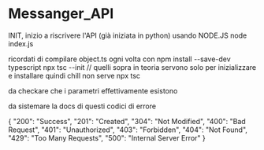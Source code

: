 # Messanger_API

INIT, inizio a riscrivere l'API (già iniziata in python) usando NODE.JS
node index.js

ricordati di compilare object.ts ogni volta con
npm install --save-dev typescript
npx tsc --init
// quelli sopra in teoria servono solo per inizializzare e installare quindi chill non serve
npx tsc



da checkare che i parametri effettivamente esistono



da sistemare la docs di questi codici di errore

{
    "200": "Success",
    "201": "Created",
    "304": "Not Modified",
    "400": "Bad Request",
    "401": "Unauthorized",
    "403": "Forbidden",
    "404": "Not Found",
    "429": "Too Many Requests",
    "500": "Internal Server Error"
}